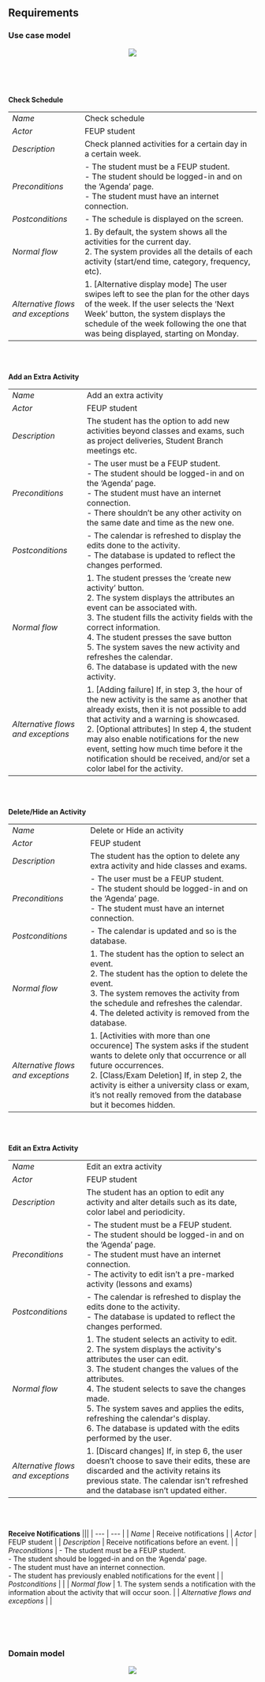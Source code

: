 ## Requirements

### Use case model

<p align="center" justify="center">
  <img src="https://github.com/LEIC-ES-2021-22/2LEIC13T3/blob/main/docs/Requirements/images/UseCaseModel.drawio.png"/>
</p>
<br>
<br>
<br>

**Check Schedule**

|||
| --- | --- |
| *Name* | Check schedule |
| *Actor* |  FEUP student | 
| *Description* | Check planned activities for a certain day in a certain week.  |
| *Preconditions* | - The student must be a FEUP student. <br> - The student should be logged-in and on the ‘Agenda’ page. <br> - The student must have an internet connection. |
| *Postconditions* | - The schedule is displayed on the screen. |
| *Normal flow* | 1. By default, the system shows all the activities for the current day. <br> 2. The system provides all the details of each activity (start/end time, category, frequency, etc).|
| *Alternative flows and exceptions* | 1. [Alternative display mode] The user swipes left to see the plan for the other days of the week. If the user selects the ‘Next Week’ button, the system displays the schedule of the week following the one that was being displayed, starting on Monday.|

<br>
<br>

**Add an Extra Activity**

|||
| --- | --- |
| *Name* | Add an extra activity |
| *Actor* |  FEUP student | 
| *Description* | The student has the option to add new activities beyond classes and exams, such as project deliveries, Student Branch meetings etc.  |
| *Preconditions* | - The user must be a FEUP student. <br> - The student should be logged-in and on the ‘Agenda’ page. <br> - The student must have an internet connection. <br> - There shouldn’t be any other activity on the same date and time as the new one.|
| *Postconditions* | - The calendar is refreshed to display the edits done to the activity. <br> - The database is updated to reflect the changes performed. |
| *Normal flow* | 1. The student presses the ‘create new activity’ button. <br> 2. The system displays the attributes an event can be associated with. <br> 3. The student fills the activity fields with the correct information. <br> 4. The student presses the save button <br> 5. The system saves the new activity and refreshes the calendar. <br> 6. The database is updated with the new activity.|
| *Alternative flows and exceptions* | 1. [Adding failure] If, in step 3, the hour of the new activity is the same as another that already exists, then it is not possible to add that activity and a warning is showcased. <br> 2. [Optional attributes] In step 4, the student may also enable notifications for the new event, setting how much time before it the notification should be received, and/or set a color label for the activity.|

<br>
<br>

**Delete/Hide an Activity**

|||
| --- | --- |
| *Name* | Delete or Hide an activity |
| *Actor* |  FEUP student | 
| *Description* | The student has the option to delete any extra activity and hide classes and exams. |
| *Preconditions* | - The user must be a FEUP student. <br> - The student should be logged-in and on the ‘Agenda’ page. <br> - The student must have an internet connection.|
| *Postconditions* | - The calendar is updated and so is the database. |
| *Normal flow* | 1. The student has the option to select an event. <br> 2. The student has the option to delete the event. <br> 3. The system removes the activity from the schedule and refreshes the calendar. <br> 4. The deleted activity is removed from the database.|
| *Alternative flows and exceptions* | 1. [Activities with more than one occurence] The system asks if the student wants to delete only that occurrence or all future occurrences. <br> 2. [Class/Exam Deletion] If, in step 2, the activity is either a university class or exam, it’s not really removed from the database but it becomes hidden.|

<br>
<br>


**Edit an Extra Activity**

|||
| --- | --- |
| *Name* | Edit an extra activity |
| *Actor* |  FEUP student | 
| *Description* | The student has an option to edit any activity and alter details such as its date, color label and periodicity. |
| *Preconditions* | - The student must be a FEUP student. <br> - The student should be logged-in and on the ‘Agenda’ page. <br> - The student must have an internet connection. <br> - The activity to edit isn’t a pre-marked activity (lessons and exams)|
| *Postconditions* | - The calendar is refreshed to display the edits done to the activity. <br> - The database is updated to reflect the changes performed. |
| *Normal flow* | 1. The student selects an activity to edit. <br> 2. The system displays the activity's attributes the user can edit. <br> 3. The student changes the values of the attributes. <br> 4. The student selects to save the changes made. <br> 5. The system saves and applies the edits, refreshing the calendar's display. <br> 6. The database is updated with the edits performed by the user.|
| *Alternative flows and exceptions* | 1. [Discard changes] If, in step 6, the user doesn’t choose to save their edits, these are discarded and the activity retains its previous state. The calendar isn't refreshed and the database isn’t updated either.|

<br>
<br>


**Receive Notifications**
|||
| --- | --- |
| *Name* | Receive notifications |
| *Actor* |  FEUP student | 
| *Description* | Receive notifications before an event. |
| *Preconditions* | - The student must be a FEUP student. <br> - The student should be logged-in and on the ‘Agenda’ page. <br> - The student must have an internet connection. <br> - The student has previously enabled notifications for the event |
| *Postconditions* | |
| *Normal flow* | 1. The system sends a notification with the information about the activity that will occur soon. |
| *Alternative flows and exceptions* | |


<br>
<br>
<br>

### Domain model
<p align="center" justify="center">
  <img src="https://github.com/LEIC-ES-2021-22/2LEIC13T3/blob/main/docs/Requirements/images/DomainModel.jpg">
</p>
